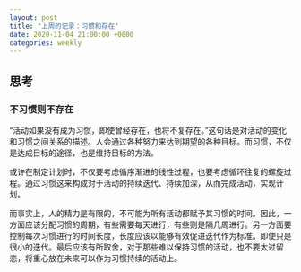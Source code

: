 ```yaml
---
layout: post
title: "上周的记录：习惯和存在"
date: 2020-11-04 21:00:00 +0800
categories: weekly
---
```


## 思考

### 不习惯则不存在

“活动如果没有成为习惯，即使曾经存在，也将不复存在。”这句话是对活动的变化和习惯之间关系的描述。人会通过各种努力来达到期望的各种目标。而习惯，不仅是达成目标的途径，也是维持目标的方法。

或许在制定计划时，不仅要考虑循序渐进的线性过程，也要考虑循环往复的螺旋过程。通过习惯这来构成对于活动的持续迭代、持续加深，从而完成活动，实现计划。

而事实上，人的精力是有限的，不可能为所有活动都赋予其习惯的时间。因此，一方面应该分配习惯的周期，有些需要每天进行，有些则是隔几周进行。另一方面要控制每次习惯进行的时间长度，长度应该以能够有效促进迭代作为标准。即使只是很小的迭代。最后应该有所取舍，对于那些难以保持习惯的活动，也不要太过留恋，将重心放在未来可以作为习惯持续的活动上。
